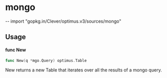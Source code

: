 # mongo
--
    import "gopkg.in/Clever/optimus.v3/sources/mongo"


## Usage

#### func  New

```go
func New(q *mgo.Query) optimus.Table
```
New returns a new Table that iterates over all the results of a mongo query.

